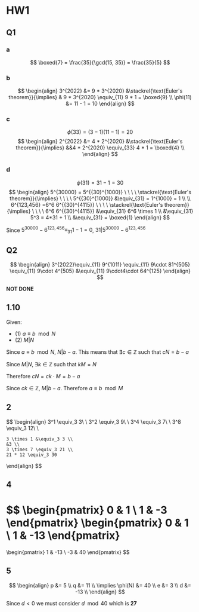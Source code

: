 # HW1
## Q1
### a
$$
\boxed{7} = \frac{35}{\gcd(15, 35)} = \frac{35}{5}
$$
### b

$$
\begin{align}
3^{2022} &= 9 * 3^{2020} &\stackrel{\text{Euler's theorem}}{\implies} & 9 * 3^{2020} \equiv_{11} 9 * 1 = \boxed{9}
\\
\phi(11) &= 11 - 1 = 10
\end{align}
$$
### c
$$\phi(33) = (3 - 1)(11 - 1) = 20$$
$$
\begin{align}
2^{2022} &= 4 * 2^{2020} &\stackrel{\text{Euler's theorem}}{\implies} &&4 * 2^{2020} \equiv_{33} 4 * 1 = \boxed{4}
\\
\end{align}
$$
### d
$$
\phi(31) = 31 - 1  = 30
$$
$$
\begin{align}
5^{30000} = 5^{{30}^{1000}} \ \ \ \ \stackrel{\text{Euler's theorem}}{\implies} \ \ \ \ 5^{{30}^{1000}} &\equiv_{31} = 1^{1000} = 1 \\ \\
6^{123,456} =6^6 6^{{30}^{4115}} \ \ \ \ \stackrel{\text{Euler's theorem}}{\implies} \ \ \ \ 6^6 6^{{30}^{4115}} &\equiv_{31} 6^6 \times 1
\\
&\equiv_{31} 5^3 = 4*31 + 1 \\
&\equiv_{31} = \boxed{1}
\end{align}
$$

Since $5^{30000} - 6^{123,456} \equiv_{31} 1-1=0$, $31|5^{30000} - 6^{123,456}$
## Q2
$$
\begin{align}
3^{2022}\equiv_{11} 9^{1011} \equiv_{11} 9\cdot 81^{505} \equiv_{11} 9\cdot 4^{505} &\equiv_{11} 9\cdot4\cdot 64^{125}
\end{align}
$$

**NOT DONE**

## 1.10
Given: 
+ (1) $a\equiv b\mod{N}$
+ (2) $M|N$

Since $a\equiv b\mod{N}$, $N|b-a$. This means that $\exists c\in\mathbb{Z}$ such that $cN = b-a$

Since $M|N$, $\exists k\in\mathbb{Z}$ such that $kM=N$

Therefore $cN = ck\cdot M = b-a$

Since $ck\in\mathbb{Z}$, $M|b-a$.
Therefore $a\equiv b\mod{M}$

## 2
$$
\begin{align}
	3^1 \equiv_3  3\\ \\
	3^2 \equiv_3  9\\ \\
	3^4 \equiv_3  7\\ \\
	3^8 \equiv_3 12\\ \\
	
	3 \times 1 &\equiv_3 3 \\
	&3 \\
	3 \times 7 \equiv_3 21 \\
	21 * 12 \equiv_3 30
\end{align}
$$

## 4
$$
\begin{pmatrix}
	0 & 1 \\ 1 & -3
\end{pmatrix}
\begin{pmatrix}
	0 & 1 \\ 1 & -13
\end{pmatrix}
=
\begin{pmatrix}
	 1 & -13 \\ -3 & 40
\end{pmatrix}
$$

## 5
$$
\begin{align}
	p &= 5 \\
	q &= 11 \\
	\implies \phi(N) &= 40 \\
	e &= 3 \\
	d &= -13 \\
\end{align}
$$

Since $d < 0$ we must consider $d\mod{40}$ which is **$27$**